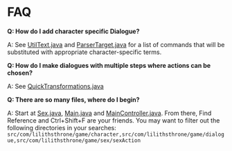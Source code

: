 # FAQ

__Q: How do I add character specific Dialogue?__

A: See [UtilText.java](src/com/lilithsthrone/game/dialogue/utils/UtilText.java) and [ParserTarget.java](src/com/lilithsthrone/game/dialogue/utils/ParserTarget.java) for a list of commands that will be substituted with appropriate character-specific terms. 

__Q: How do I make dialogues with multiple steps where actions can be chosen?__

A: See [QuickTransformations.java](src/com/lilithsthrone/game/dialogue/npcDialogue/QuickTransformations.java)

__Q: There are so many files, where do I begin?__

A: Start at [Sex.java](src/com/lilithsthrone/game/sex/Sex.java), [Main.java](src/com/lilithsthrone/main/Main.java) and [MainController.java](src/com/lilithsthrone/controller/MainController.java). From there, Find Reference and Ctrl+Shift+F are your friends. You may want to filter out the following directories in your searches: `src/com/lilithsthrone/game/character,src/com/lilithsthrone/game/dialogue,src/com/lilithsthrone/game/sex/sexAction`